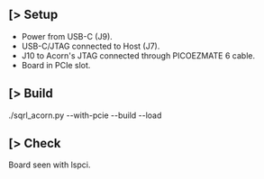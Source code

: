 [> Setup
--------
- Power from USB-C (J9).
- USB-C/JTAG connected to Host (J7).
- J10 to Acorn's JTAG connected through PICOEZMATE 6 cable.
- Board in PCIe slot.

[> Build
--------
./sqrl_acorn.py --with-pcie --build --load

[> Check
--------
Board seen with lspci.
